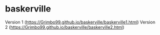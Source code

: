# baskerville

Version 1 (https://Grimbo99.github.io/baskerville/baskerville1.html)
Version 2 (https://Grimbo99.github.io/baskerville/baskerville2.html)
